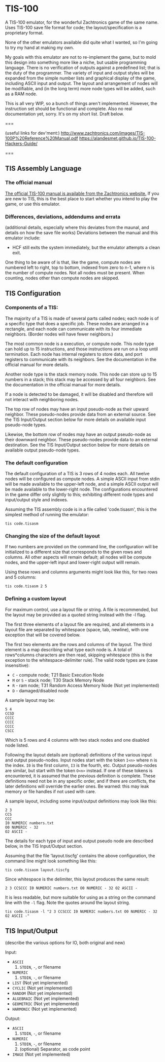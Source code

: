 # TIS-100
A TIS-100 emulator, for the wonderful Zachtronics game of the same name. Uses TIS-100 save file format for code; the layout/specification is a proprietary format.

None of the other emulators available did quite what I wanted, so I'm going to try my hand at making my own.

My goals with this emulator are not to re-implement the game, but to mold this design into something more like a niche, but usable programming language.
There is no verification of outputs against a predefined list; that is the duty of the programmer.
The variety of input and output styles will be expanded from the simple number lists and graphical display of the game, including ASCII input and output.
The layout and arrangement of nodes will be modifiable, and (in the long term) more node types will be added, such as a RAM node.

This is all very WIP, so a bunch of things aren't implemented. However, the instruction set should be functional
and complete. Also no real documentation yet, sorry. It's on my short list. Draft below.

===

(useful links for dev'ment:)
http://www.zachtronics.com/images/TIS-100P%20Reference%20Manual.pdf
https://alandesmet.github.io/TIS-100-Hackers-Guide/

===

## TIS Assembly Language

### The official manual
[The official TIS-100 manual is available from the Zachtronics website.](http://www.zachtronics.com/images/TIS-100P%20Reference%20Manual.pdf)
If you are new to TIS, this is the best place to start whether you intend to play the game, or use this emulator.

### Differences, deviations, addendums and errata
(additional details, especially where this deviates from the maunal, and details on how the save file works)
Deviations between the manual and this emulator include:
- HCF still exits the system immediately, but the emulator attempts a clean exit.

One thing to be aware of is that, like the game, compute nodes are numbered left to right, top to bottom, indexed from zero to n-1, where n is the number of compute nodes. Not all nodes must be present.
When counting, nodes other than compute nodes are skipped. 

## TIS Configuration

### Components of a TIS:
The majority of a TIS is made of several parts called nodes; each node is of a specific type that does a specific job.
These nodes are arranged in a rectangle, and each node can communicate with its four immediate neighbors. (Border nodes will have fewer neighbors.)

The most common node is a execution, or compute node. This node type can hold up to 15 instructions, and those instructions are run on a loop until termination.
Each node has internal registers to store data, and port registers to communicate with its neighbors. See the documentation in the official manual for more details.

Another node type is the stack memory node. This node can store up to 15 numbers in a stack; this stack may be accessed by all four neighbors. See the documentation in the official manual for more details.

If a node is detected to be damaged, it will be disabled and therefore will not interact with neighboring nodes.

The top row of nodes may have an input pseudo-node as their upward neighbor. These pseudo-nodes provide data from an external source.
See the TIS Input/Output section below for more details on available input pseudo-node types.

Likewise, the bottom row of nodes may have an output pseudo-node as their downward neighbor. These pseudo-nodes provide data to an external destination.
See the TIS Input/Output section below for more details on available output pseudo-node types.

### The default configuration
The default configuration of a TIS is 3 rows of 4 nodes each. All twelve nodes will be configured as compute nodes.
A simple ASCII input from stdin will be made available to the upper-left node, and a simple ASCII output will be made available to the lower-right node.
The configurations encountered in the game differ only slightly to this; exhibiting different node types and input/output style and indexes.

Assuming the TIS assembly code is in a file called 'code.tisasm', this is the simplest method of running the emulator:
```shell
tis code.tisasm
```

### Changing the size of the default layout
If two numbers are provided on the command line, the configuration will be initialized to a different size that corresponds to the given rows and columns.
All other aspects will remain default; all nodes will be compute nodes, and the upper-left input and lower-right output willl remain.

Using these rows and columns arguments might look like this, for two rows and 5 columns:
```shell
tis code.tisasm 2 5
```

### Defining a custom layout
For maximum control, use a layout file or string. A file is recommended, but the layout may be provided as a quoted string instead with the -l flag.

The first three elements of a layout file are required, and all elements in a layout file are separated by whitespace (space, tab, newline), with one exception that will be covered below.

The first two elements are the rows and columns of the layout. The third element is a map describing what type each node is.
A total of rows*columns characters are then read, skipping whitespace (this is the exception to the whitespace-delimiter rule). The valid node types are (case insensitive):
- `C` - compute node; T21 Basic Execution Node
- `M` or `S` - stack node; T30 Stack Memory Node
- `R` - ram node; T31 Random Access Memory Node (Not yet implemented)
- `D` - damaged/disabled node

A sample layout may be:
```text
5 4
CCSD
CCCC
CCCC
CCCC
CSCC
```
Which is 5 rows and 4 columns with two stack nodes and one disabled node listed.

Following the layout details are (optional) definitions of the various input and output pseudo-nodes. Input nodes start with the token `I<n>` where n is the index. `I0` is the first column, `I3` is the fourth, etc.
Output pseudo-nodes are similar, but start with the token `O<n>` instead. If one of these tokens is encountered, it is assumed that the previous definition is complete. These definitions need not be in any specific order,
and if there are conflicts, the later definitions will override the earlier ones. Be warned: this may leak memory or file handles if not used with care.

A sample layout, including some input/output definitions may look like this:
```text
2 3
CCS
CCC
I0 NUMERIC numbers.txt
O0 NUMERIC - 32
O2 ASCII -
```

The details for each type of input and output pseudo node are described below, in the TIS Input/Output section.

Assuming that the file 'layout.tiscfg' contains the above configuration, the command line might look something like this:
```shell
tis code.tisasm layout.tiscfg
```

Since whitespace is the delimiter, this layout produces the same result:
```text
2 3 CCSCCC I0 NUMERIC numbers.txt O0 NUMERIC - 32 O2 ASCII -
```

It is less readable, but more suitable for using as a string on the command line with the `-l` flag. Note the quotes around the layout string.
```shell
tis code.tisasm -l "2 3 CCSCCC I0 NUMERIC numbers.txt O0 NUMERIC - 32 O2 ASCII -"
```

## TIS Input/Output

(describe the various options for IO, both original and new)

Input:
- `ASCII`
  1. `STDIN`, `-`, or filename
- `NUMERIC`
  1. `STDIN`, `-`, or filename
- `LIST` (Not yet implemented)
- `CYCLIC` (Not yet implemented)
- `RANDOM` (Not yet implemented)
- `ALGEBRAIC` (Not yet implemented)
- `GEOMETRIC` (Not yet implemented)
- `HARMONIC` (Not yet implemented)

Output:
- `ASCII`
  1. `STDIN`, `-`, or filename
- `NUMERIC`
  1. `STDIN`, `-`, or filename
  2. (optional) Separator, as code point
- `IMAGE` (Not yet implemented)
